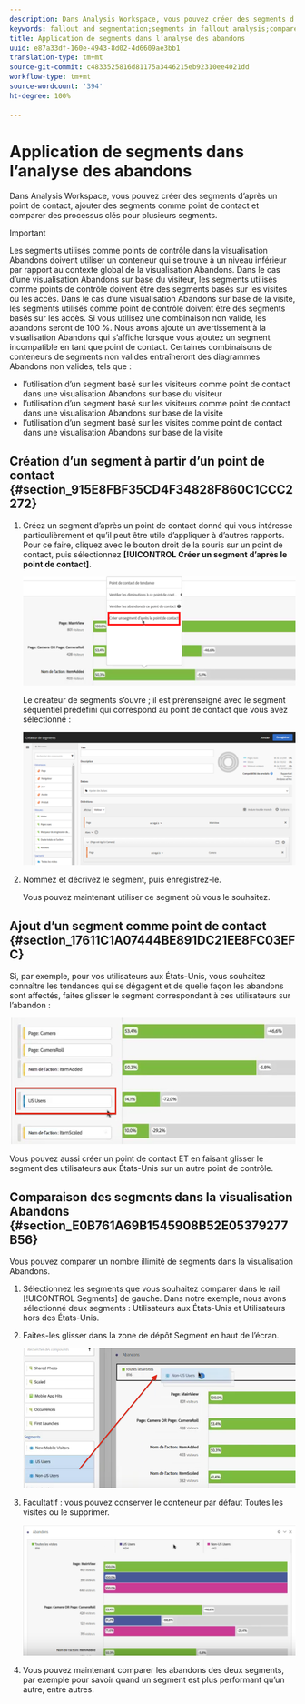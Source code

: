 ```yaml
---
description: Dans Analysis Workspace, vous pouvez créer des segments d’après un point de contact, ajouter des segments comme point de contact et comparer des processus clés pour plusieurs segments.
keywords: fallout and segmentation;segments in fallout analysis;compare segments in fallout
title: Application de segments dans l’analyse des abandons
uuid: e87a33df-160e-4943-8d02-4d6609ae3bb1
translation-type: tm+mt
source-git-commit: c4833525816d81175a3446215eb92310ee4021dd
workflow-type: tm+mt
source-wordcount: '394'
ht-degree: 100%

---
```



# Application de segments dans l’analyse des abandons

Dans Analysis Workspace, vous pouvez créer des segments d’après un point de contact, ajouter des segments comme point de contact et comparer des processus clés pour plusieurs segments.

>[!IMPORTANT]
>
>Les segments utilisés comme points de contrôle dans la visualisation Abandons doivent utiliser un conteneur qui se trouve à un niveau inférieur par rapport au contexte global de la visualisation Abandons. Dans le cas d’une visualisation Abandons sur base du visiteur, les segments utilisés comme points de contrôle doivent être des segments basés sur les visites ou les accès. Dans le cas d’une visualisation Abandons sur base de la visite, les segments utilisés comme point de contrôle doivent être des segments basés sur les accès. Si vous utilisez une combinaison non valide, les abandons seront de 100 %. Nous avons ajouté un avertissement à la visualisation Abandons qui s’affiche lorsque vous ajoutez un segment incompatible en tant que point de contact. Certaines combinaisons de conteneurs de segments non valides entraîneront des diagrammes Abandons non valides, tels que :

* l’utilisation d’un segment basé sur les visiteurs comme point de contact dans une visualisation Abandons sur base du visiteur
* l’utilisation d’un segment basé sur les visiteurs comme point de contact dans une visualisation Abandons sur base de la visite
* l’utilisation d’un segment basé sur les visites comme point de contact dans une visualisation Abandons sur base de la visite

## Création d’un segment à partir d’un point de contact {#section_915E8FBF35CD4F34828F860C1CCC2272}

1. Créez un segment d’après un point de contact donné qui vous intéresse particulièrement et qu’il peut être utile d’appliquer à d’autres rapports. Pour ce faire, cliquez avec le bouton droit de la souris sur un point de contact, puis sélectionnez **[!UICONTROL Créer un segment d’après le point de contact]**.

   ![](assets/segment-from-touchpoint.png)

   Le créateur de segments s’ouvre ; il est prérenseigné avec le segment séquentiel prédéfini qui correspond au point de contact que vous avez sélectionné :

   ![](assets/segment-builder.png)

1. Nommez et décrivez le segment, puis enregistrez-le.

   Vous pouvez maintenant utiliser ce segment où vous le souhaitez.

## Ajout d’un segment comme point de contact {#section_17611C1A07444BE891DC21EE8FC03EFC}

Si, par exemple, pour vos utilisateurs aux États-Unis, vous souhaitez connaître les tendances qui se dégagent et de quelle façon les abandons sont affectés, faites glisser le segment correspondant à ces utilisateurs sur l’abandon :

![](assets/segment-touchpoint.png)

Vous pouvez aussi créer un point de contact ET en faisant glisser le segment des utilisateurs aux États-Unis sur un autre point de contrôle.

## Comparaison des segments dans la visualisation Abandons {#section_E0B761A69B1545908B52E05379277B56}

Vous pouvez comparer un nombre illimité de segments dans la visualisation Abandons.

1. Sélectionnez les segments que vous souhaitez comparer dans le rail [!UICONTROL Segments] de gauche. Dans notre exemple, nous avons sélectionné deux segments : Utilisateurs aux États-Unis et Utilisateurs hors des États-Unis.
1. Faites-les glisser dans la zone de dépôt Segment en haut de l’écran.

   ![](assets/segment-drop.png)

1. Facultatif : vous pouvez conserver le conteneur par défaut Toutes les visites ou le supprimer.

   ![](assets/seg-compare.png)

1. Vous pouvez maintenant comparer les abandons des deux segments, par exemple pour savoir quand un segment est plus performant qu’un autre, entre autres.
